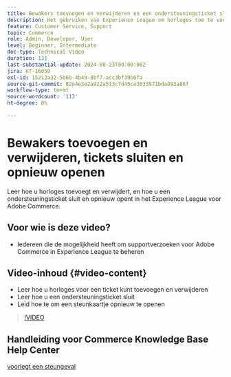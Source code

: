 ```yaml
---
title: Bewakers toevoegen en verwijderen en een ondersteuningsticket sluiten en opnieuw openen
description: Het gebruiken van Experience League om horloges toe te voegen en te verwijderen en een steunkaartje te sluiten en opnieuw te openen
feature: Customer Service, Support
topic: Commerce
role: Admin, Developer, User
level: Beginner, Intermediate
doc-type: Technical Video
duration: 131
last-substantial-update: 2024-08-23T00:00:00Z
jira: KT-16050
exl-id: 15212a32-5b6b-4b49-8bf7-acc3bf39b6fa
source-git-commit: 82e4e3e2a922a513c7d45ce3833971bda093a86f
workflow-type: tm+mt
source-wordcount: '113'
ht-degree: 0%

---
```


# Bewakers toevoegen en verwijderen, tickets sluiten en opnieuw openen

Leer hoe u horloges toevoegt en verwijdert, en hoe u een ondersteuningsticket sluit en opnieuw opent in het Experience League voor Adobe Commerce.

## Voor wie is deze video?

* Iedereen die de mogelijkheid heeft om supportverzoeken voor Adobe Commerce in Experience League te beheren

## Video-inhoud {#video-content}

* Leer hoe u horloges voor een ticket kunt toevoegen en verwijderen
* Leer hoe u een ondersteuningsticket sluit
* Leid hoe te om een steunkaartje opnieuw te openen

>[!VIDEO](https://video.tv.adobe.com/v/3441358?learn=on&captions=dut)

## Handleiding voor Commerce Knowledge Base Help Center

[ voorlegt een steungeval ](https://experienceleague.adobe.com/nl/docs/commerce-knowledge-base/kb/help-center-guide/magento-help-center-user-guide#support-case)

